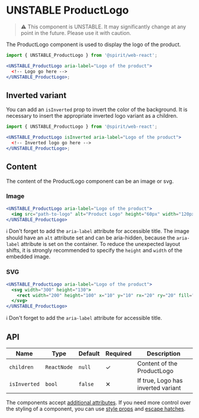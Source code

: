 # UNSTABLE ProductLogo

> ⚠️ This component is UNSTABLE. It may significantly change at any point in the future.
> Please use it with caution.

The ProductLogo component is used to display the logo of the product.

```jsx
import { UNSTABLE_ProductLogo } from '@spirit/web-react';

<UNSTABLE_ProductLogo aria-label="Logo of the product">
  <!-- Logo go here -->
</UNSTABLE_ProductLogo>;
```

## Inverted variant

You can add an `isInverted` prop to invert the color of the background.
It is necessary to insert the appropriate inverted logo variant as a children.

```jsx
import { UNSTABLE_ProductLogo } from '@spirit/web-react';

<UNSTABLE_ProductLogo isInverted aria-label="Logo of the product">
  <!-- Inverted logo go here -->
</UNSTABLE_ProductLogo>;
```

## Content

The content of the ProductLogo component can be an image or svg.

### Image

```jsx
<UNSTABLE_ProductLogo aria-label="Logo of the product">
  <img src="path-to-logo" alt="Product Logo" height="60px" width="120px" aria-hidden="true" />
</UNSTABLE_ProductLogo>
```

ℹ️ Don't forget to add the `aria-label` attribute for accessible title.
The image should have an `alt` attribute set and can be aria-hidden, because the `aria-label`
attribute is set on the container. To reduce the unexpected layout shifts, it is strongly recommended
to specify the `height` and `width` of the embedded image.

### SVG

```jsx
<UNSTABLE_ProductLogo aria-label="Logo of the product">
  <svg width="300" height="130">
    <rect width="200" height="100" x="10" y="10" rx="20" ry="20" fill="#fff" />
  </svg>
</UNSTABLE_ProductLogo>
```

ℹ️ Don't forget to add the `aria-label` attribute for accessible title.

## API

| Name         | Type        | Default | Required | Description                        |
| ------------ | ----------- | ------- | -------- | ---------------------------------- |
| `children`   | `ReactNode` | `null`  | ✓        | Content of the ProductLogo         |
| `isInverted` | `bool`      | `false` | ✕        | If true, Logo has inverted variant |

The components accept [additional attributes][readme-additional-attributes].
If you need more control over the styling of a component, you can use [style props][readme-style-props]
and [escape hatches][readme-escape-hatches].

[readme-additional-attributes]: https://github.com/lmc-eu/spirit-design-system/blob/main/packages/web-react/README.md#additional-attributes
[readme-escape-hatches]: https://github.com/lmc-eu/spirit-design-system/blob/main/packages/web-react/README.md#escape-hatches
[readme-style-props]: https://github.com/lmc-eu/spirit-design-system/blob/main/packages/web-react/README.md#style-props
